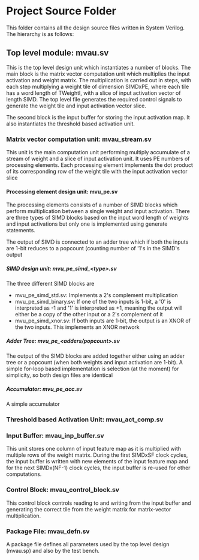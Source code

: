 # Project Source Folder
This folder contains all the design source files written in System Verilog.
The hierarchy is as follows:

## Top level module: mvau.sv
This is the top level design unit which instantiates a number of blocks.
The main block is the matrix vector computation unit which multiplies
the input activation and weight matrix. The multiplication is carried
out in steps, with each step multiplying a weight tile of dimension SIMDxPE,
where each tile has a word length of TWeightI, with a slice of input
activation vector of length SIMD. The top level file generates the required
control signals to generate the weight tile and input activation vector slice.

The second block is the input buffer for storing the input activation map.
It also instantiates the threshold based activation unit.

### Matrix vector computation unit: mvau_stream.sv  
This unit is the main computation unit performing multiply accumulate of a
stream of weight and a slice of input activation unit. It uses PE numbers of
processing elements. Each processing element implements the dot product of
its corresponding row of the weight tile with the input activation vector slice

#### Processing element design unit: mvu_pe.sv
The processing elements consists of a number of SIMD blocks which perform
multiplication between a single weight and input activation. There are
three types of SIMD blocks based on the input word length of weights and
input activations but only one is implemented using generate statements. 

The output of SIMD is connected to an adder tree which if both the inputs
are 1-bit reduces to a popcount (counting number of '1's in the SIMD's output

##### SIMD design unit: mvu_pe_simd_\<type\>.sv
The three different SIMD blocks are
- mvu_pe_simd_std.sv: Implements a 2's complement multiplication
- mvu_pe_simd_binary.sv: If one of the two inputs is 1-bit, a '0' is
interpreted as -1 and '1' is interpreted as +1, meaning the output will
either be a copy of the other input or a 2's complement of it
- mvu_pe_simd_xnor.sv: If both inputs are 1-bit, the output is an XNOR
of the two inputs. This implements an XNOR network

##### Adder Tree: mvu_pe_\<adders/popcount\>.sv
The output of the SIMD blocks are added together either using an adder
tree or a popcount (when both weights and input activation are 1-bit).
A simple for-loop based implementation is selection (at the moment) for
simplicity, so both design files are identical

##### Accumulator: mvu_pe_acc.sv
A simple accumulator
		 
### Threshold based Activation Unit: mvau_act_comp.sv

### Input Buffer: mvau_inp_buffer.sv
This unit stores one column of input feature map as it is multiplied
with multiple rows of the weight matrix. During the first SIMDxSF clock
cycles, the input buffer is written with new elements of the input feature
map and for the next SIMDx(NF-1) clock cycles, the input buffer is re-used
for other computations.

### Control Block: mvau_control_block.sv
This control block controls reading to and writing from the input buffer and 
generating the correct tile from the weight matrix for matrix-vector multiplication.

### Package File: mvau_defn.sv
A package file defines all parameters used by the top level design (mvau.sp) and also by the test bench.
